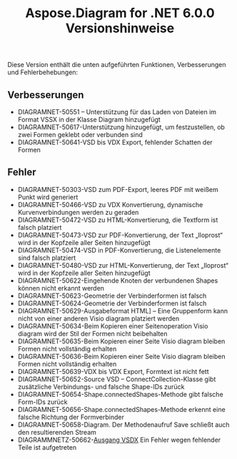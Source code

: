 ﻿---
title: Aspose.Diagram for .NET 6.0.0 Versionshinweise
type: docs
weight: 120
url: /de/net/aspose-diagram-for-net-6-0-0-release-notes/
---
Diese Version enthält die unten aufgeführten Funktionen, Verbesserungen und Fehlerbehebungen:
## **Verbesserungen**
- DIAGRAMNET-50551 – Unterstützung für das Laden von Dateien im Format VSSX in der Klasse Diagram hinzugefügt
- DIAGRAMNET-50617-Unterstützung hinzugefügt, um festzustellen, ob zwei Formen geklebt oder verbunden sind
- DIAGRAMNET-50641-VSD bis VDX Export, fehlender Schatten der Formen
## **Fehler**
- DIAGRAMNET-50303-VSD zum PDF-Export, leeres PDF mit weißem Punkt wird generiert
- DIAGRAMNET-50466-VSD zu VDX Konvertierung, dynamische Kurvenverbindungen werden zu geraden
- DIAGRAMNET-50472-VSD zu HTML-Konvertierung, die Textform ist falsch platziert
- DIAGRAMNET-50473-VSD zur PDF-Konvertierung, der Text „Iloprost“ wird in der Kopfzeile aller Seiten hinzugefügt
- DIAGRAMNET-50474-VSD in PDF-Konvertierung, die Listenelemente sind falsch platziert
- DIAGRAMNET-50480-VSD zur HTML-Konvertierung, der Text „Iloprost“ wird in der Kopfzeile aller Seiten hinzugefügt
- DIAGRAMNET-50622-Eingehende Knoten der verbundenen Shapes können nicht erkannt werden
- DIAGRAMNET-50623-Geometrie der Verbinderformen ist falsch
- DIAGRAMNET-50624-Geometrie der Verbinderformen ist falsch
- DIAGRAMNET-50629-Ausgabeformat HTML] – Eine Gruppenform kann nicht von einer anderen Visio diagram platziert werden
- DIAGRAMNET-50634-Beim Kopieren einer Seitenoperation Visio diagram wird der Stil der Formen nicht beibehalten
- DIAGRAMNET-50635-Beim Kopieren einer Seite Visio diagram bleiben Formen nicht vollständig erhalten
- DIAGRAMNET-50636-Beim Kopieren einer Seite Visio diagram bleiben Formen nicht vollständig erhalten
- DIAGRAMNET-50639-VDX bis VDX Export, Formtext ist nicht fett
- DIAGRAMNET-50652-Source VSD – ConnectCollection-Klasse gibt zusätzliche Verbindungs- und falsche Shape-IDs zurück
- DIAGRAMNET-50654-Shape.connectedShapes-Methode gibt falsche Form-IDs zurück
- DIAGRAMNET-50656-Shape.connectedShapes-Methode erkennt eine falsche Richtung der Formverbinder
- DIAGRAMNET-50658-Diagram. Der Methodenaufruf Save schließt auch den resultierenden Stream
- DIAGRAMMNETZ-50662-[Ausgang VSDX](https://docs.aspose.com/diagram/net/convert-visio-to-other-files/) Ein Fehler wegen fehlender Teile ist aufgetreten
